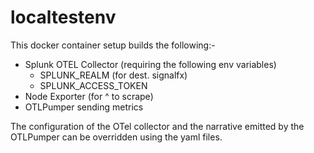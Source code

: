 # localtestenv
This docker container setup builds the following:-
* Splunk OTEL Collector (requiring the following env variables)
  * SPLUNK_REALM (for dest. signalfx)
  * SPLUNK_ACCESS_TOKEN
* Node Exporter (for ^ to scrape)
* OTLPumper sending metrics

The configuration of the OTel collector and the narrative emitted by the OTLPumper can be overridden using the yaml files.
